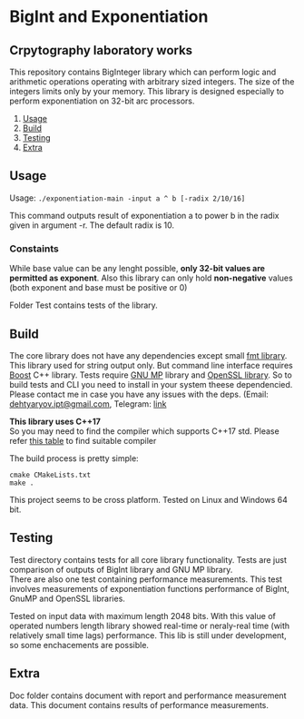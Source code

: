 # BigInt and Exponentiation
## Crpytography laboratory works

This repository contains BigInteger library which can perform logic and arithmetic operations operating with arbitrary sized integers. The size of the integers limits only by your memory. This library is designed especially to perform exponentiation on 32-bit arc processors. 

1. [Usage](#Usage)
2. [Build](#Build)
3. [Testing](#Testing)
4. [Extra](#Extra)

## Usage

Usage:
`./exponentiation-main -input a ^ b [-radix 2/10/16]`

This command outputs result of exponentiation a to power b in the radix given in 
argument -r. The default radix is 10.  

### Constaints

While base value can be any lenght possible, **only 32-bit values are permitted as exponent**. Also this library can only hold **non-negative** values (both exponent and base must be positive or 0)

Folder Test contains tests of the library. 

## Build

The core library does not have any dependencies except small [fmt library](https://fmt.dev/latest/index.html). This library used for string output only. But command line interface requires 
[Boost](https://www.boost.org) C++ library. Tests require [GNU MP](https://gmplib.org) library and [OpenSSL library](https://www.openssl.org). So to build tests and CLI you need to install in your system theese dependencied. Please contact me in case you have any issues with the deps. (Email: dehtyaryov.ipt@gmail.com, Telegram: [link](https://t.me/h_t_f_x)

**This library uses C++17**  
So you may need to find the compiler which supports C++17 std. Please refer [this table](https://en.cppreference.com/w/cpp/compiler_support) to find suitable compiler

The build process is pretty simple:

`cmake CMakeLists.txt `  
`make .`

This project seems to be cross platform. Tested on Linux and Windows 64 bit. 

## Testing

Test directory contains tests for all core library functionality. Tests are just comparison of outputs of BigInt library and GNU MP library.  
There are also one test containing performance measurements. This test involves measurements of exponentiation functions performance of BigInt, GnuMP and OpenSSL libraries.

Tested on input data with maximum length 2048 bits. With this value of operated numbers length library showed real-time or neraly-real time (with relatively small time lags) performance. This lib is still under development, so some enchacements are possible.

## Extra 

Doc folder contains document with report and performance measurement data. This document contains results of performance measurements.
